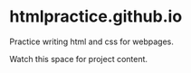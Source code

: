 # htmlpractice.github.io
Practice writing html and css for webpages.

Watch this space for project content.
